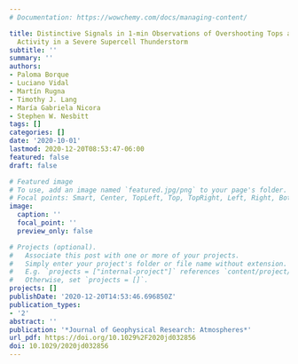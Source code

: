 ```yaml
---
# Documentation: https://wowchemy.com/docs/managing-content/

title: Distinctive Signals in 1-min Observations of Overshooting Tops and Lightning
  Activity in a Severe Supercell Thunderstorm
subtitle: ''
summary: ''
authors:
- Paloma Borque
- Luciano Vidal
- Martín Rugna
- Timothy J. Lang
- María Gabriela Nicora
- Stephen W. Nesbitt
tags: []
categories: []
date: '2020-10-01'
lastmod: 2020-12-20T08:53:47-06:00
featured: false
draft: false

# Featured image
# To use, add an image named `featured.jpg/png` to your page's folder.
# Focal points: Smart, Center, TopLeft, Top, TopRight, Left, Right, BottomLeft, Bottom, BottomRight.
image:
  caption: ''
  focal_point: ''
  preview_only: false

# Projects (optional).
#   Associate this post with one or more of your projects.
#   Simply enter your project's folder or file name without extension.
#   E.g. `projects = ["internal-project"]` references `content/project/deep-learning/index.md`.
#   Otherwise, set `projects = []`.
projects: []
publishDate: '2020-12-20T14:53:46.696850Z'
publication_types:
- '2'
abstract: ''
publication: '*Journal of Geophysical Research: Atmospheres*'
url_pdf: https://doi.org/10.1029%2F2020jd032856
doi: 10.1029/2020jd032856
---
```


